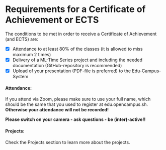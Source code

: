 # Requirements for a Certificate of Achievement or ECTS

The conditions to be met in order to receive a Certificate of Achievement (and ECTS) are:

* [x] Attendance to at least 80% of the classes (it is allowed to miss maximum 2 times)
* [x] Delivery of a ML-Time Series project and including the needed documentation (GitHub-repository is recommended)
* [x] Upload of your presentation (PDF-file is preferred) to the Edu-Campus-System

#### Attendance:

If you attend via Zoom, please make sure to use your full name, which should be the same that you used to register at edu.opencampus.sh. **Otherwise your attendance will not be recorded!**

**Please switch on your camera - ask questions - be (inter)-active!!**

#### Projects:

Check the Projects section to learn more about the projects.
